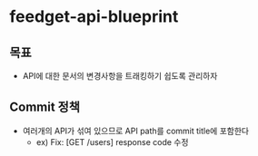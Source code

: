 # feedget-api-blueprint 

## 목표
* API에 대한 문서의 변경사항을 트래킹하기 쉽도록 관리하자

## Commit 정책
* 여러개의 API가 섞여 있으므로 API path를 commit title에 포함한다
   * ex) Fix: [GET /users] response code 수정
